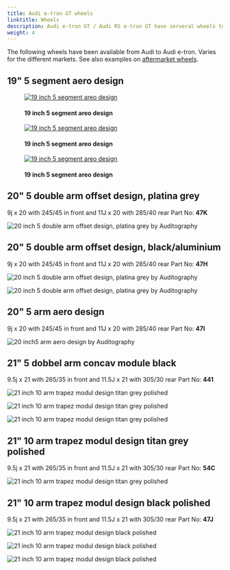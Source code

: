 ```yaml
---
title: Audi e-tron GT wheels
linktitle: Wheels
description: Audi e-tron GT / Audi RS e-tron GT have serveral wheels to choose from.
weight: 4
---
```

<!-- markdownlint-disable MD033 -->

The following wheels have been available from Audi to Audi e-tron. Varies for the different markets. See also examples on [aftermarket wheels](aftermarket).

## 19" 5 segment aero design

<figure>
    <a href="wheel_47G_1.jpg">
        <img src="wheel_47G_1s.jpg" alt="19 inch 5 segment areo design" title="19 inch 5 segment areo design">
    </a>
    <figcaption><h4>19 inch 5 segment areo design</h4></figcaption>
</figure>

<figure>
    <a href="wheel_47G_2.jpg">
        <img src="wheel_47G_2s.jpg" alt="19 inch 5 segment areo design" title="19 inch 5 segment areo design">
    </a>
    <figcaption><h4>19 inch 5 segment areo design</h4></figcaption>
</figure>

<figure>
    <a href="wheel_47G_3.jpg">
        <img src="wheel_47G_3s.jpg" alt="19 inch 5 segment areo design" title="19 inch 5 segment areo design">
    </a>
    <figcaption><h4>19 inch 5 segment areo design</h4></figcaption>
</figure>

## 20" 5 double arm offset design, platina grey

9j x 20 with 245/45 in front and 11J x 20 with 285/40 rear Part No: **47K**

![20 inch 5 double arm offset design, platina grey by Auditography](wheel_47K_1.jpg "20 inch 5 double arm offset design, platina grey by Auditography")


## 20" 5 double arm offset design, black/aluminium

9j x 20 with 245/45 in front and 11J x 20 with 285/40 rear Part No: **47H**

![20 inch 5 double arm offset design, platina grey by Auditography](wheel_47H_1.jpg "20 inch 5 double arm offset design, black/aluminium")

![20 inch 5 double arm offset design, platina grey by Auditography](wheel_47H_2.jpg "20 inch 5 double arm offset design, black/aluminium")

## 20" 5 arm aero design

9j x 20 with 245/45 in front and 11J x 20 with 285/40 rear Part No: **47I**

![20 inch5 arm aero design by Auditography](wheel_47I_1.jpg "20 inch5 arm aero design by Auditography")

## 21" 5 dobbel arm concav module black

9.5j x 21 with 265/35 in front and 11.5J x 21 with 305/30 rear Part No: **441**

![21 inch 10 arm trapez modul design titan grey polished](wheel_44I_1.jpg "21 inch 5 dobbel arm concav module black by Auditography")

![21 inch 10 arm trapez modul design titan grey polished](wheel_44I_2.jpg "21 inch 5 dobbel arm concav module black")

![21 inch 10 arm trapez modul design titan grey polished](wheel_44I_3.jpg "21 inch 5 dobbel arm concav module black")

## 21" 10 arm trapez modul design titan grey polished

9.5j x 21 with 265/35 in front and 11.5J x 21 with 305/30 rear Part No: **54C**

![21 inch 10 arm trapez modul design titan grey polished](wheel_54c_1.jpg "21 inch 10 arm trapez modul design titan grey polished by Auditography")

## 21" 10 arm trapez modul design black polished

9.5j x 21 with 265/35 in front and 11.5J x 21 with 305/30 rear Part No: **47J**

![21 inch 10 arm trapez modul design black polished](wheel_47J_1.jpg "21 inch 10 arm trapez modul design black polished")

![21 inch 10 arm trapez modul design black polished](wheel_47J_2.jpg "21 inch 10 arm trapez modul design black polished")

![21 inch 10 arm trapez modul design black polished](wheel_47J_3.jpg "21 inch 10 arm trapez modul design black polished")